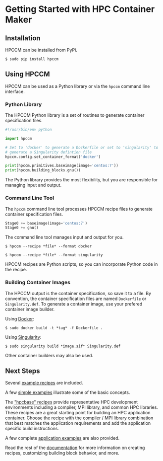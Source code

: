# Getting Started with HPC Container Maker

## Installation

HPCCM can be installed from PyPi.

```
$ sudo pip install hpccm
```

## Using HPCCM

HPCCM can be used as a Python library or via the `hpccm` command line
interface.

### Python Library

The HPCCM Python library is a set of routines to generate container
specification files.

```python
#!/usr/bin/env python

import hpccm

# Set to 'docker' to generate a Dockerfile or set to 'singularity' to
# generate a Singularity defintion file
hpccm.config.set_container_format('docker')

print(hpccm.primitives.baseimage(image='centos:7'))
print(hpccm.building_blocks.gnu())
```

The Python library provides the most flexibility, but you are
responsible for managing input and output.

### Command Line Tool

The `hpccm` command line tool processes HPCCM recipe files to generate
container specification files.

```python
Stage0 += baseimage(image='centos:7')
Stage0 += gnu()
```

The command line tool manages input and output for you.

```
$ hpccm --recipe *file* --format docker
```

```
$ hpccm --recipe *file* --format singularity
```

HPCCM recipes are Python scripts, so you can incorporate Python code in
the recipe.

### Building Container Images

The HPCCM output is the container specification, so save it to a file.
By convention, the container specification files are named
`Dockerfile` or `Singularity.def`.  To generate a container image, use
your prefered container image builder.

Using [Docker](https://docs.docker.com/engine/reference/commandline/build/):

```
$ sudo docker build -t *tag* -f Dockerfile .
```

Using [Singularity](https://www.sylabs.io/guides/latest/user-guide/build_a_container.html):

```
$ sudo singularity build *image.sif* Singularity.def
```

Other container builders may also be used.

## Next Steps

Several [example recipes](../recipes) are included.

A few [simple examples](../recipes/examples) illustrate some of the
basic concepts.

The ["hpcbase" recipes](../recipes) provide representative HPC
development environments including a compiler, MPI library, and common
HPC libraries.  These recipes are a great starting point for building
an HPC application container.  Choose the recipe with the compiler /
MPI library combination that best matches the application requirements
and add the application specific build instructions.

A few complete [application examples](../recipes) are also provided.

Read the rest of the [documentation](docs/) for more information on
creating recipes, customizing building block behavior, and more.
